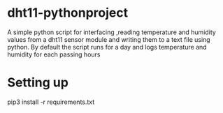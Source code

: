 # dht11-pythonproject
A simple python script  for interfacing ,reading temperature and humidity values from a dht11 sensor module and writing them to a text file  using python. By default the script runs for a day and logs temperature and humidity for each passing hours 
#
# Setting up
pip3 install -r requirements.txt


